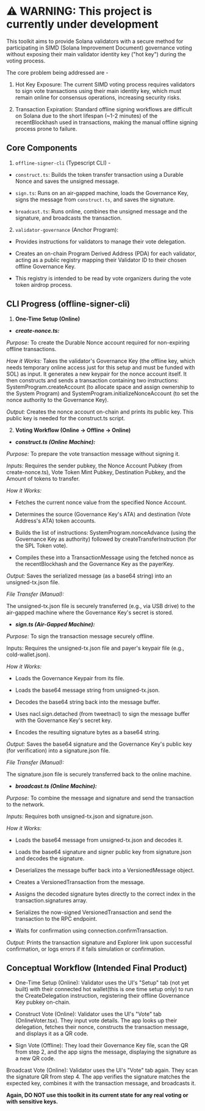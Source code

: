 # ⚠️ WARNING: This project is currently under development
This toolkit aims to provide Solana validators with a secure method for participating in SIMD (Solana Improvement Document) governance voting without exposing their main validator identity key ("hot key") during the voting process.

The core problem being addressed are - 

1. Hot Key Exposure: The current SIMD voting process requires validators to sign vote transactions using their main identity key, which must remain online for consensus operations, increasing security risks.

2. Transaction Expiration: Standard offline signing workflows are difficult on Solana due to the short lifespan (~1-2 minutes) of the recentBlockhash used in transactions, making the manual offline signing process prone to failure.

## Core Components

1. `offline-signer-cli` (Typescript CLI) -

- `construct.ts`: Builds the token transfer transaction using a Durable Nonce and saves the unsigned message.

- `sign.ts`: Runs on an air-gapped machine, loads the Governance Key, signs the message from `construct.ts`, and saves the signature.

- `broadcast.ts`: Runs online, combines the unsigned message and the signature, and broadcasts the transaction.

2. `validator-governance` (Anchor Program):
- Provides instructions for validators to manage their vote delegation.

- Creates an on-chain Program Derived Address (PDA) for each validator, acting as a public registry mapping their Validator ID to their chosen offline Governance Key.

- This registry is intended to be read by vote organizers during the vote token airdrop process.

## CLI Progress (offline-signer-cli)

1. **One-Time Setup (Online)**

- ***create-nonce.ts:***

*Purpose:* To create the Durable Nonce account required for non-expiring offline transactions.

*How it Works:* Takes the validator's Governance Key (the offline key, which needs temporary online access just for this setup and must be funded with SOL) as input. It generates a new keypair for the nonce account itself. It then constructs and sends a transaction containing two instructions: SystemProgram.createAccount (to allocate space and assign ownership to the System Program) and SystemProgram.initializeNonceAccount (to set the nonce authority to the Governance Key).

*Output:* Creates the nonce account on-chain and prints its public key. This public key is needed for the construct.ts script.

2. **Voting Workflow (Online -> Offline -> Online)**

   
- ***construct.ts (Online Machine):***

*Purpose:* To prepare the vote transaction message without signing it.

*Inputs:* Requires the sender pubkey, the Nonce Account Pubkey (from create-nonce.ts), Vote Token Mint Pubkey, Destination Pubkey, and the Amount of tokens to transfer.

*How it Works:*

- Fetches the current nonce value from the specified Nonce Account.

- Determines the source (Governance Key's ATA) and destination (Vote Address's ATA) token accounts.

- Builds the list of instructions: SystemProgram.nonceAdvance (using the Governance Key as authority) followed by createTransferInstruction (for the SPL Token vote).

- Compiles these into a TransactionMessage using the fetched nonce as the recentBlockhash and the Governance Key as the payerKey.

*Output:* Saves the serialized message (as a base64 string) into an unsigned-tx.json file.

*File Transfer (Manual):*

The unsigned-tx.json file is securely transferred (e.g., via USB drive) to the air-gapped machine where the Governance Key's secret is stored.

- ***sign.ts (Air-Gapped Machine):***

*Purpose:* To sign the transaction message securely offline.

Inputs: Requires the unsigned-tx.json file and payer's keypair file (e.g., cold-wallet.json).

*How it Works:*

- Loads the Governance Keypair from its file.

- Loads the base64 message string from unsigned-tx.json.

- Decodes the base64 string back into the message buffer.

- Uses nacl.sign.detached (from tweetnacl) to sign the message buffer with the Governance Key's secret key.

- Encodes the resulting signature bytes as a base64 string.

*Output:* Saves the base64 signature and the Governance Key's public key (for verification) into a signature.json file.

*File Transfer (Manual):*

The signature.json file is securely transferred back to the online machine.

- ***broadcast.ts (Online Machine):***

*Purpose:* To combine the message and signature and send the transaction to the network.

*Inputs:* Requires both unsigned-tx.json and signature.json.

*How it Works:*

- Loads the base64 message from unsigned-tx.json and decodes it.

- Loads the base64 signature and signer public key from signature.json and decodes the signature.

- Deserializes the message buffer back into a VersionedMessage object.

- Creates a VersionedTransaction from the message.

- Assigns the decoded signature bytes directly to the correct index in the transaction.signatures array.

- Serializes the now-signed VersionedTransaction and send the transaction to the RPC endpoint.

- Waits for confirmation using connection.confirmTransaction.

*Output:* Prints the transaction signature and Explorer link upon successful confirmation, or logs errors if it fails simulation or confirmation.

## Conceptual Workflow (Intended Final Product)

- One-Time Setup (Online): Validator uses the UI's "Setup" tab (not yet built) with their connected hot wallet(this is one time setup only) to run the CreateDelegation instruction, registering their offline Governance Key pubkey on-chain.

- Construct Vote (Online): Validator uses the UI's "Vote" tab (OnlineVoter.tsx). They input vote details. The app looks up their delegation, fetches their nonce, constructs the transaction message, and displays it as a QR code.

- Sign Vote (Offline): They load their Governance Key file, scan the QR from step 2, and the app signs the message, displaying the signature as a new QR code.

Broadcast Vote (Online): Validator uses the UI's "Vote" tab again. They scan the signature QR from step 4. The app verifies the signature matches the expected key, combines it with the transaction message, and broadcasts it.

**Again, DO NOT use this toolkit in its current state for any real voting or with sensitive keys.**
